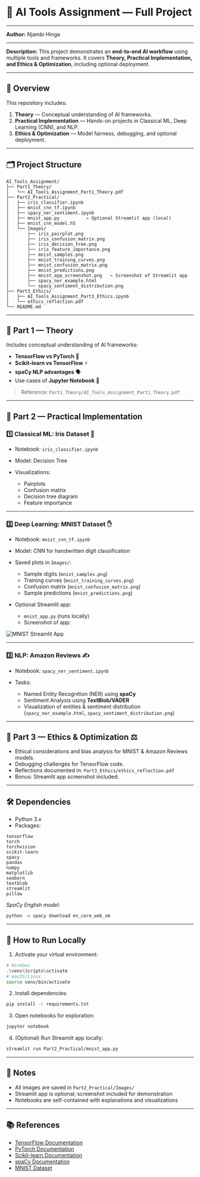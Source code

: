 # 🧠 AI Tools Assignment — Full Project

---
**Author:** Njambi Hinga

---
**Description:** This project demonstrates an **end-to-end AI workflow** using multiple tools and frameworks. It covers **Theory, Practical Implementation, and Ethics & Optimization**, including optional deployment.

---

## 📖 Overview

This repository includes:

1. **Theory** — Conceptual understanding of AI frameworks.
2. **Practical Implementation** — Hands-on projects in Classical ML, Deep Learning (CNN), and NLP.
3. **Ethics & Optimization** — Model fairness, debugging, and optional deployment.

---

## 🗂️ Project Structure

```text
AI_Tools_Assignment/
├── Part1_Theory/
│   └── AI_Tools_Assignment_Part1_Theory.pdf
├── Part2_Practical/
│   ├── iris_classifier.ipynb
│   ├── mnist_cnn_tf.ipynb
│   ├── spacy_ner_sentiment.ipynb
│   ├── mnist_app.py          ← Optional Streamlit app (local)
│   ├── mnist_cnn_model.h5
│   └── Images/
│       ├── iris_pairplot.png
│       ├── iris_confusion_matrix.png
│       ├── iris_decision_tree.png
│       ├── iris_feature_importance.png
│       ├── mnist_samples.png
│       ├── mnist_training_curves.png
│       ├── mnist_confusion_matrix.png
│       ├── mnist_predictions.png
│       ├── mnist_app_screenshot.png   ← Screenshot of Streamlit app
│       ├── spacy_ner_example.html
│       └── spacy_sentiment_distribution.png
├── Part3_Ethics/
│   ├── AI_Tools_Assignment_Part3_Ethics.ipynb
│   └── ethics_reflection.pdf
└── README.md
```

---

## 🧩 Part 1 — Theory

Includes conceptual understanding of AI frameworks:

* **TensorFlow vs PyTorch** 🔄
* **Scikit-learn vs TensorFlow** ⚡
* **spaCy NLP advantages** 🗣️
* Use cases of **Jupyter Notebook** 📓

> Reference: `Part1_Theory/AI_Tools_Assignment_Part1_Theory.pdf`

---

## 🧩 Part 2 — Practical Implementation

### 1️⃣ Classical ML: Iris Dataset 🌸

* Notebook: `iris_classifier.ipynb`
* Model: Decision Tree
* Visualizations:

  * Pairplots
  * Confusion matrix
  * Decision tree diagram
  * Feature importance

---

### 2️⃣ Deep Learning: MNIST Dataset ✋

* Notebook: `mnist_cnn_tf.ipynb`

* Model: CNN for handwritten digit classification

* Saved plots in `Images/`:

  * Sample digits (`mnist_samples.png`)
  * Training curves (`mnist_training_curves.png`)
  * Confusion matrix (`mnist_confusion_matrix.png`)
  * Sample predictions (`mnist_predictions.png`)

* Optional Streamlit app:

  * `mnist_app.py` (runs locally)
  * Screenshot of app:

![MNIST Streamlit App](Part2_Practical/Images/mnist_app_screenshot.png)

---

### 3️⃣ NLP: Amazon Reviews ✍️

* Notebook: `spacy_ner_sentiment.ipynb`
* Tasks:

  * Named Entity Recognition (NER) using **spaCy**
  * Sentiment Analysis using **TextBlob/VADER**
  * Visualization of entities & sentiment distribution (`spacy_ner_example.html`, `spacy_sentiment_distribution.png`)

---

## 🧩 Part 3 — Ethics & Optimization ⚖️

* Ethical considerations and bias analysis for MNIST & Amazon Reviews models.
* Debugging challenges for TensorFlow code.
* Reflections documented in:
  `Part3_Ethics/ethics_reflection.pdf`
* Bonus: Streamlit app screenshot included.

---

## 🛠️ Dependencies

* Python 3.x
* Packages:

```text
tensorflow
torch
torchvision
scikit-learn
spacy
pandas
numpy
matplotlib
seaborn
textblob
streamlit
pillow
```

*SpaCy English model:*

```bash
python -m spacy download en_core_web_sm
```

---

## 📌 How to Run Locally

1. Activate your virtual environment:

```bash
# Windows
.\venv\Scripts\activate
# macOS/Linux
source venv/bin/activate
```

2. Install dependencies:

```bash
pip install -r requirements.txt
```

3. Open notebooks for exploration:

```bash
jupyter notebook
```

4. (Optional) Run Streamlit app locally:

```bash
streamlit run Part2_Practical/mnist_app.py
```

---

## 📝 Notes

* All images are saved in `Part2_Practical/Images/`
* Streamlit app is optional; screenshot included for demonstration
* Notebooks are self-contained with explanations and visualizations

---

## 📚 References

* [TensorFlow Documentation](https://www.tensorflow.org/)
* [PyTorch Documentation](https://pytorch.org/)
* [Scikit-learn Documentation](https://scikit-learn.org/)
* [spaCy Documentation](https://spacy.io/)
* [MNIST Dataset](http://yann.lecun.com/exdb/mnist/)
